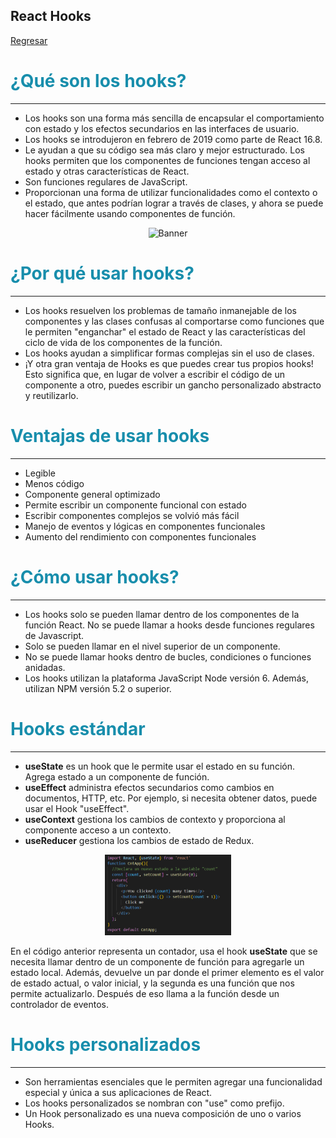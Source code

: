 ## React Hooks

[Regresar](/CodingBootcampsESPOL-FPR/)


<span style="color: #188eac"> ¿Qué son los hooks? </span>
===========

* * *

* Los hooks son una forma más sencilla de encapsular el comportamiento con estado y los efectos secundarios en las interfaces de usuario.
* Los hooks se introdujeron en febrero de 2019 como parte de React 16.8.
* Le ayudan a que su código sea más claro y mejor estructurado.
 Los hooks permiten que los componentes de funciones tengan acceso al estado y otras características de React.
* Son funciones regulares de JavaScript.
* Proporcionan una forma de utilizar funcionalidades como el contexto o el estado, que antes podrían lograr a través de clases, y ahora se puede hacer fácilmente usando componentes de función.

<p align="center">
<img src="https://res.cloudinary.com/practicaldev/image/fetch/s--q3uEVYYT--/c_imagga_scale,f_auto,fl_progressive,h_420,q_auto,w_1000/https://dev-to-uploads.s3.amazonaws.com/uploads/articles/ekjlwtc87ktcrzmahn9j.png" width="35%" alt="Banner"/>
</p>

<span style="color: #188eac"> ¿Por qué usar hooks? </span>
===========

* * *

* Los hooks resuelven los problemas de tamaño inmanejable de los componentes y las clases confusas al comportarse como funciones que le permiten "enganchar" el estado de React y las características del ciclo de vida de los componentes de la función.
* Los hooks ayudan a simplificar formas complejas sin el uso de clases.
* ¡Y otra gran ventaja de Hooks es que puedes crear tus propios hooks! Esto significa que, en lugar de volver a escribir el código de un componente a otro, puedes escribir un gancho personalizado abstracto y reutilizarlo.

<span style="color: #188eac"> Ventajas de usar hooks </span>
===========

* * *

*	Legible
*	Menos código
*	Componente general optimizado
*	Permite escribir un componente funcional con estado
*	Escribir componentes complejos se volvió más fácil
*	Manejo de eventos y lógicas en componentes funcionales
*	Aumento del rendimiento con componentes funcionales

<span style="color: #188eac"> ¿Cómo usar hooks? </span>
===========

* * *

* Los hooks solo se pueden llamar dentro de los componentes de la función React. No se puede llamar a hooks desde funciones regulares de Javascript.
* Solo se pueden llamar en el nivel superior de un componente.
* No se puede llamar hooks dentro de bucles, condiciones o funciones anidadas.
* Los hooks utilizan la plataforma JavaScript Node versión 6. Además, utilizan NPM versión 5.2 o superior.

<span style="color: #188eac"> Hooks estándar </span>
===========

* * *

* **useState** es un hook que le permite usar el estado en su función. Agrega estado a un componente de función.
* **useEffect** administra efectos secundarios como cambios en documentos, HTTP, etc. Por ejemplo, si necesita obtener datos, puede usar el Hook "useEffect".
* **useContext** gestiona los cambios de contexto y proporciona al componente acceso a un contexto.
* **useReducer** gestiona los cambios de estado de Redux.

<p align="center">
<img src="../imagenes/hook.png" width="40%" alt="Banner"/>
</p>

En el código anterior representa un contador, usa el hook **useState** que se necesita llamar dentro de un componente de función para agregarle un estado local. Además, devuelve un par donde el primer elemento es el valor de estado actual, o valor inicial, y la segunda es una función que nos permite actualizarlo. Después de eso llama a la función desde un controlador de eventos.

<span style="color: #188eac"> Hooks personalizados </span>
===========

* * *

* Son herramientas esenciales que le permiten agregar una funcionalidad especial y única a sus aplicaciones de React.
* Los hooks personalizados se nombran con "use" como prefijo.
* Un Hook personalizado es una nueva composición de uno o varios Hooks.
